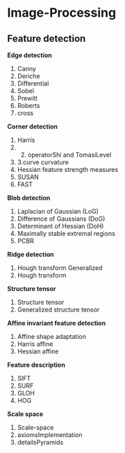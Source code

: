 # Image-Processing

## Feature detection

**Edge detection**
1. Canny 
2. Deriche 
3. Differential 
4. Sobel 
5. Prewitt 
6. Roberts 
7. cross

**Corner detection**
1. Harris 
2. 2. operatorShi and TomasiLevel 
3. 3.curve curvature 
4. Hessian feature strength measures 
5. SUSAN 
6. FAST

**Blob detection**
1. Laplacian of Gaussian (LoG) 
2. Difference of Gaussians (DoG) 
3. Determinant of Hessian (DoH) 
4. Maximally stable extremal regions 
5. PCBR

**Ridge detection**
1. Hough transform Generalized 
2. Hough transform

**Structure tensor**
1. Structure tensor 
2. Generalized structure tensor

**Affine invariant feature detection**
1. Affine shape adaptation 
2. Harris affine 
3. Hessian affine

**Feature description**
1. SIFT
2. SURF
3. GLOH
4. HOG

**Scale space**
1. Scale-space 
2. axiomsImplementation 
3. detailsPyramids
